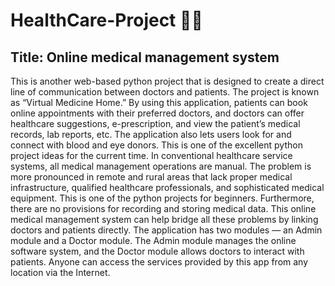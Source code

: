 # HealthCare-Project 👩‍⚕️

## Title: Online medical management system

This is another web-based python project that is designed to create a direct line of communication between doctors
and patients. The project is known as “Virtual Medicine Home.” By using this application, patients can book
online appointments with their preferred doctors, and doctors can offer healthcare suggestions, e-prescription, and
view the patient’s medical records, lab reports, etc. The application also lets users look for and connect with blood
and eye donors. This is one of the excellent python project ideas for the current time.
In conventional healthcare service systems, all medical management operations are manual. The problem is more
pronounced in remote and rural areas that lack proper medical infrastructure, qualified healthcare professionals,
and sophisticated medical equipment. This is one of the python projects for beginners. Furthermore, there are no
provisions for recording and storing medical data. This online medical management system can help bridge all
these problems by linking doctors and patients directly.
The application has two modules — an Admin module and a Doctor module. The Admin module manages the
online software system, and the Doctor module allows doctors to interact with patients. Anyone can access the
services provided by this app from any location via the Internet.
